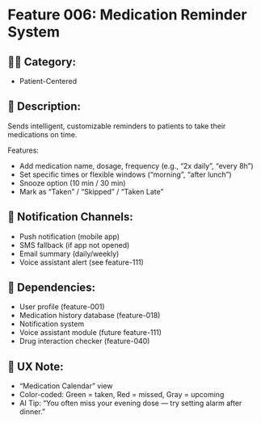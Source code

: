 # Feature 006: Medication Reminder System

## 🧑‍💻 Category:
- Patient-Centered

## 📝 Description:
Sends intelligent, customizable reminders to patients to take their medications on time.

Features:
- Add medication name, dosage, frequency (e.g., “2x daily”, “every 8h”)
- Set specific times or flexible windows (“morning”, “after lunch”)
- Snooze option (10 min / 30 min)
- Mark as “Taken” / “Skipped” / “Taken Late”

## 🔔 Notification Channels:
- Push notification (mobile app)
- SMS fallback (if app not opened)
- Email summary (daily/weekly)
- Voice assistant alert (see feature-111)

## 🔄 Dependencies:
- User profile (feature-001)
- Medication history database (feature-018)
- Notification system
- Voice assistant module (future feature-111)
- Drug interaction checker (feature-040)

## 📱 UX Note:
- “Medication Calendar” view
- Color-coded: Green = taken, Red = missed, Gray = upcoming
- AI Tip: “You often miss your evening dose — try setting alarm after dinner.”
